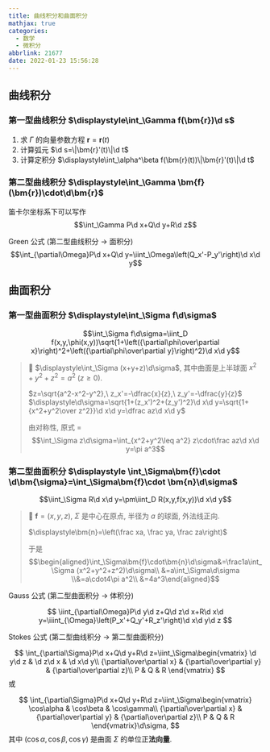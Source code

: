 ```yaml
---
title: 曲线积分和曲面积分
mathjax: true
categories:
  - 数学
  - 微积分
abbrlink: 21677
date: 2022-01-23 15:56:28
---
```

## 曲线积分
### 第一型曲线积分 $\displaystyle\int_\Gamma f(\bm{r})\d s$

1. 求 $\Gamma$ 的向量参数方程 $\bm{r}=\bm{r}(t)$
2. 计算弧元 $\d s=\|\bm{r}'(t)\|\d t$
3. 计算定积分 $\displaystyle\int_\alpha^\beta f(\bm{r}(t))\|\bm{r}'(t)\|\d t$

<!--more-->

### 第二型曲线积分 $\displaystyle\int_\Gamma \bm{f}(\bm{r})\cdot\d\bm{r}$

笛卡尔坐标系下可以写作 $$\int_\Gamma P\d x+Q\d y+R\d z$$

Green 公式 (第二型曲线积分 $\to$ 面积分) $$\int_{\partial\Omega}P\d x+Q\d y=\iint_\Omega\left(Q_x'-P_y'\right)\d x\d y$$

## 曲面积分

### 第一型曲面积分 $\displaystyle\int_\Sigma f\d\sigma$

$$\int_\Sigma f\d\sigma=\iint_D f(x,y,\phi(x,y))\sqrt{1+\left({\partial\phi\over\partial x}\right)^2+\left({\partial\phi\over\partial y}\right)^2}\d x\d y$$

> 🌰 $\displaystyle\int_\Sigma (x+y+z)\d\sigma$, 其中曲面是上半球面 $x^2+y^2+z^2=a^2\ (z\geq0)$.
> 
> $z=\sqrt{a^2-x^2-y^2},\ z_x'=-\dfrac{x}{z},\ z_y'=-\dfrac{y}{z}$
> $\displaystyle\d\sigma=\sqrt{1+(z_x')^2+(z_y')^2}\d x\d y=\sqrt{1+{x^2+y^2\over z^2}}\d x\d y=\dfrac az\d x\d y$
> 
> 由对称性, 原式 $=$
> $$\int_\Sigma z\d\sigma=\int_{x^2+y^2\leq a^2} z\cdot\frac az\d x\d y=\pi a^3$$

### 第二型曲面积分 $\displaystyle \int_\Sigma\bm{f}\cdot \d\bm{\sigma}=\int_\Sigma\bm{f}\cdot \bm{n}\d\sigma$

$$\iint_\Sigma R\d x\d y=\pm\iint_D R(x,y,f(x,y))\d x\d y$$

> 🌰 $\displaystyle\bm{f}=(x,y,z)$, $\Sigma$ 是中心在原点, 半径为 $a$ 的球面, 外法线正向.
> 
> $\displaystyle\bm{n}=\left(\frac xa, \frac ya, \frac za\right)$
> 
> 于是 $$\begin{aligned}\int_\Sigma\bm{f}\cdot\bm{n}\d\sigma&=\frac1a\int_\Sigma (x^2+y^2+z^2)\d\sigma\\
&=a\int_\Sigma\d\sigma
\\&=a\cdot4\pi a^2\\
&=4a^3\end{aligned}$$

Gauss 公式 (第二型曲面积分 $\to$ 体积分)

$$
\iint_{\partial\Omega}P\d y\d z+Q\d z\d x+R\d x\d y=\iiint_{\Omega}\left(P_x'+Q_y'+R_z'\right)\d x\d y\d z
$$

Stokes 公式 (第二型曲线积分 $\to$ 第二型曲面积分)

$$
\int_{\partial\Sigma}P\d x+Q\d y+R\d z=\iint_\Sigma\begin{vmatrix}
    \d y\d z & \d z\d x & \d x\d y\\
    {\partial\over\partial x} & {\partial\over\partial y} & {\partial\over\partial z}\\
    P & Q & R
\end{vmatrix}
$$
或

$$
\int_{\partial\Sigma}P\d x+Q\d y+R\d z=\iint_\Sigma\begin{vmatrix}
    \cos\alpha & \cos\beta & \cos\gamma\\
    {\partial\over\partial x} & {\partial\over\partial y} & {\partial\over\partial z}\\
    P & Q & R
\end{vmatrix}\d\sigma,
$$
其中 $(\cos\alpha, \cos\beta, \cos\gamma)$ 是曲面 $\Sigma$ 的单位正**法向量**.